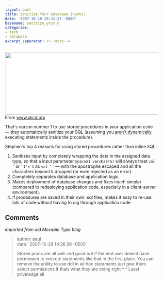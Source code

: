 ```yaml
---
layout: post
title: Sanitize Your Database Inputs!
date: '2007-10-10 20:33:37 -0500'
basename: sanitize_your_d
categories:
- tech
- database
excerpt_separator: <!--more-->
---
```


<p style="background: white!Important; overflow: scroll;">
<img src="https://imgs.xkcd.com/comics/exploits_of_a_mom.png" width="666" height="205" />
From <a href="https://www.xkcd.org/">www.xkcd.org</a>

That's reason number 1 to use  stored procedures in your application code
&mdash; they automatically sanitize your SQL (assuming you <a
href="http://www.owasp.org/index.php/Testing_for_SQL_Injection#Stored_Procedure_Injection">aren't
dynamically</a> executing  statements inside the procedure).

Stephen's top 4 reasons for using stored procedures rather than inline SQL:

<!--more-->

1. Sanitizes input by completely wrapping the data in the assigned data type, so
   that a input parameter `@param1 varchar(5)` will always treat `val '` or
   `'1'='1` as `val ''` &mdash; with the apostrophe escaped and all the
   characters beyond 5 dropped (or even rejected as an error).
1. Completely separates database and application logic.
1. Makes deployment of database changes and fixes much simpler (compared to
   redeploying application code, especially in a client-server environment).
1. If procedures are saved in their own .sql files, makes it easy to re-use bits
   of code without having to dig through application code.

## Comments

_imported from old Movable Type blog_

> author: paul\
> date: '2007-10-29 14:26:26 -0500'
>
> Stored procs are all well and good  but if the  end user doesnt have
> permission to execute  statements like that in the first place. You can remove
> the ability to use ddl in ad hoc statements just give them select permissions
> if thats what they are  doing right ^ ^ Least priveledge all
